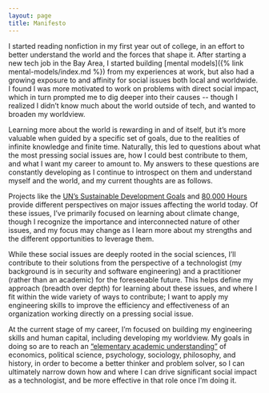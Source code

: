 ```yaml
---
layout: page
title: Manifesto
---
```


I started reading nonfiction in my first year out of college, in an effort to better understand the world and the forces that shape it. After starting a new tech job in the Bay Area, I started building [mental models]({% link mental-models/index.md %}) from my experiences at work, but also had a growing exposure to and affinity for social issues both local and worldwide. I found I was more motivated to work on problems with direct social impact, which in turn prompted me to dig deeper into their causes -- though I realized I didn’t know much about the world outside of tech, and wanted to broaden my worldview.

Learning more about the world is rewarding in and of itself, but it’s more valuable when guided by a specific set of goals, due to the realities of infinite knowledge and finite time. Naturally, this led to questions about what the most pressing social issues are, how I could best contribute to them, and what I want my career to amount to. My answers to these questions are constantly developing as I continue to introspect on them and understand myself and the world, and my current thoughts are as follows.

Projects like the [UN’s Sustainable Development Goals](https://www.un.org/sustainabledevelopment/sustainable-development-goals/) and [80,000 Hours](https://80000hours.org/problem-profiles/) provide different perspectives on major issues affecting the world today. Of these issues, I’ve primarily focused on learning about climate change, though I recognize the importance and interconnected nature of other issues, and my focus may change as I learn more about my strengths and the different opportunities to leverage them.

While these social issues are deeply rooted in the social sciences, I’ll contribute to their solutions from the perspective of a technologist (my background is in security and software engineering) and a practitioner (rather than an academic) for the foreseeable future. This helps define my approach (breadth over depth) for learning about these issues, and where I fit within the wide variety of ways to contribute; I want to apply my engineering skills to improve the efficiency and effectiveness of an organization working directly on a pressing social issue.

At the current stage of my career, I’m focused on building my engineering skills and human capital, including developing my worldview. My goals in doing so are to reach an [“elementary academic understanding”](https://fs.blog/2015/09/munger-worldly-wisdom/) of economics, political science, psychology, sociology, philosophy, and history, in order to become a better thinker and problem solver, so I can ultimately narrow down how and where I can drive significant social impact as a technologist, and be more effective in that role once I’m doing it.